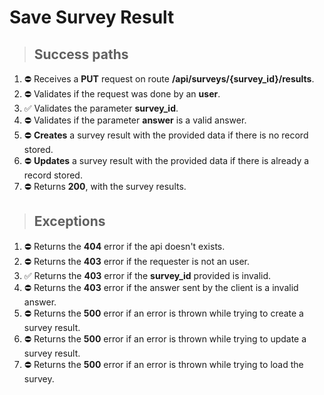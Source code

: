 # Save Survey Result

> ## Success paths

1. ⛔ Receives a **PUT** request on route **/api/surveys/{survey_id}/results**.
2. ⛔ Validates if the request was done by an **user**.
3. ✅ Validates the parameter **survey_id**.
4. ⛔ Validates if the parameter **answer**  is a valid answer.
5. ⛔ **Creates** a survey result with the provided data if there is no record stored.
6. ⛔ **Updates** a survey result with the provided data if there is already a record stored.
7. ⛔ Returns **200**, with the survey results.

> ## Exceptions

1. ⛔ Returns the **404** error if the api doesn't exists.
2. ⛔ Returns the **403** error if the requester is not an user.
3. ✅ Returns the **403** error if the **survey_id** provided is invalid.
4. ⛔ Returns the **403** error if the answer sent by the client is a invalid answer.
5. ⛔ Returns the **500** error if an error is thrown while trying to create a survey result.
6. ⛔ Returns the **500** error if an error is thrown while trying to update a survey result.
6. ⛔ Returns the **500** error if an error is thrown while trying to load the survey.

